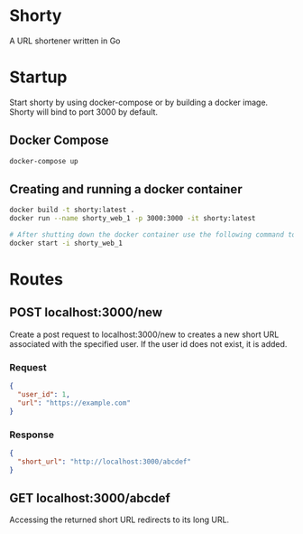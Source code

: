 # Shorty
A URL shortener written in Go

# Startup

Start shorty by using docker-compose or by building a docker image. Shorty will bind to port 3000 by default.

## Docker Compose

```sh
docker-compose up
```

## Creating and running a docker container

```sh
docker build -t shorty:latest .
docker run --name shorty_web_1 -p 3000:3000 -it shorty:latest

# After shutting down the docker container use the following command to start it
docker start -i shorty_web_1
```

# Routes

## POST localhost:3000/new

Create a post request to localhost:3000/new to creates a new short URL associated with the specified user. If the user id does not exist, it is added.

### Request

```json
{
  "user_id": 1,
  "url": "https://example.com"
}
```

### Response

```json
{
  "short_url": "http://localhost:3000/abcdef"
}
```

## GET localhost:3000/abcdef

Accessing the returned short URL redirects to its long URL.
